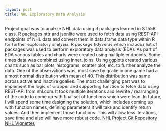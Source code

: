 ```yaml
---
layout: post
title: NHL Exploratory Data Analysis
---
```


Project goal was to analyze NHL data using R packages learned in ST558 class.  R packages httr and jsonlite were used to fetch data using REST-API endpoints of NHL data and convert them in data.frame data type within R for further exploratory analysis.
R package tidyverse which includes list of packages was used to perform exploratory data analysis (EDA). As part of EDA various tables and charts were created using multiple endpoints. Some times data was combined using inner_joins. 
Using ggplots created various charts such as bar plots, histograms, scatter plot, etc. to further analyze the data.
One of the observations was, most save by goalie in one game had a almost normal distribution with mean of 40. This distribution was same across active and inactive goalies.
The most challenging part was to implement the logic of wrapper and supporting function to fetch data using REST-API from nhl.com. It took multiple iterations and rewrite / rearranging of the code to come up with final set of functions which were lean.
In future, I will spend some time designing the solution, which includes coming up with function names, defining parameters it will take and identify return values. And then implement those functions. This will allow less iterations, save time and also will have more robust code. 
[NHL Project Git Repository](github.com/kardeepak77/ST558Prj1)
[NHL Vignettes](kardeepak77.github.io/ST558Prj1/)
